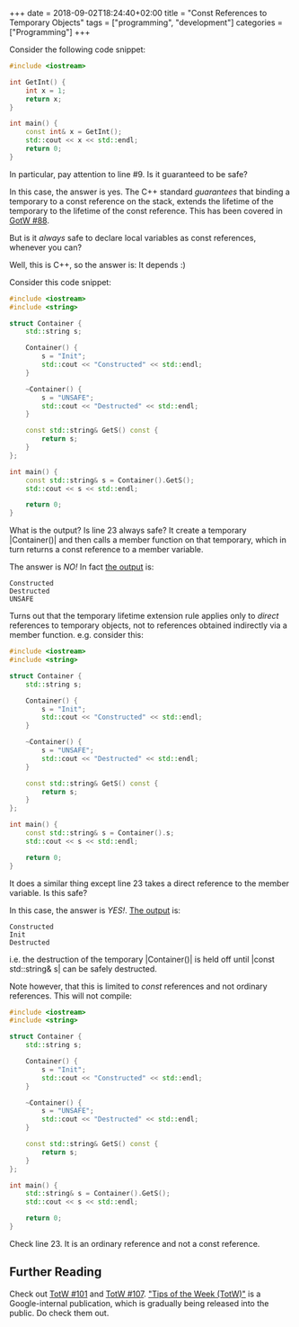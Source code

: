 +++ 
date = 2018-09-02T18:24:40+02:00
title = "Const References to Temporary Objects"
tags = ["programming", "development"]
categories = ["Programming"]
+++

Consider the following code snippet:

```cpp
#include <iostream>

int GetInt() {
    int x = 1;
    return x;
}

int main() {
    const int& x = GetInt();
    std::cout << x << std::endl;
    return 0;
}
```

In particular, pay attention to line #9. Is it guaranteed to be safe?

In this case, the answer is yes. The C++ standard *guarantees* that binding a
temporary to a const reference on the stack, extends the lifetime of the
temporary to the lifetime of the const reference. This has been covered in
[GotW #88](https://herbsutter.com/2008/01/01/gotw-88-a-candidate-for-the-most-important-const/).

But is it *always* safe to declare local variables as const references, whenever
you can?

Well, this is C++, so the answer is: It depends :)

Consider this code snippet:

```cpp
#include <iostream>
#include <string>

struct Container {
    std::string s;

    Container() {
        s = "Init";
        std::cout << "Constructed" << std::endl;
    }

    ~Container() {
        s = "UNSAFE";
        std::cout << "Destructed" << std::endl;
    }

    const std::string& GetS() const {
        return s;
    }
};

int main() {
    const std::string& s = Container().GetS();
    std::cout << s << std::endl;

    return 0;
}
```

What is the output? Is line 23 always safe? It create a temporary |Container()|
and then calls a member function on that temporary, which in turn returns a
const reference to a member variable.

The answer is *NO!* In fact [the output](https://ideone.com/Tqg6xv) is:

```
Constructed
Destructed
UNSAFE
```

Turns out that the temporary lifetime extension rule applies only to *direct*
references to temporary objects, not to references obtained indirectly via a
member function. e.g. consider this:

```cpp
#include <iostream>
#include <string>

struct Container {
    std::string s;

    Container() {
        s = "Init";
        std::cout << "Constructed" << std::endl;
    }

    ~Container() {
        s = "UNSAFE";
        std::cout << "Destructed" << std::endl;
    }

    const std::string& GetS() const {
        return s;
    }
};

int main() {
    const std::string& s = Container().s;
    std::cout << s << std::endl;

    return 0;
}
```

It does a similar thing except line 23 takes a direct reference to the member
variable. Is this safe?

In this case, the answer is *YES!*. [The output](https://ideone.com/2XfAE9) is:

```
Constructed
Init
Destructed
```

i.e. the destruction of the temporary |Container()| is held off until
|const std::string& s| can be safely destructed.

Note however, that this is limited to *const* references and not ordinary
references. This will not compile:

```cpp
#include <iostream>
#include <string>

struct Container {
    std::string s;

    Container() {
        s = "Init";
        std::cout << "Constructed" << std::endl;
    }

    ~Container() {
        s = "UNSAFE";
        std::cout << "Destructed" << std::endl;
    }

    const std::string& GetS() const {
        return s;
    }
};

int main() {
    std::string& s = Container().GetS();
    std::cout << s << std::endl;

    return 0;
}
```

Check line 23. It is an ordinary reference and not a const reference.

## Further Reading

Check out [TotW #101](https://abseil.io/tips/101) and
[TotW #107](https://abseil.io/tips/107).
["Tips of the Week (TotW)"](https://abseil.io/tips/) is a Google-internal
publication, which is gradually being released into the public. Do check them
out.
